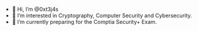 - 👋 Hi, I’m @0xt3j4s
- 👀 I’m interested in Cryptography, Computer Security and Cybersecurity.
- 🌱 I’m currently preparing for the Comptia Security+ Exam.

<!---
0xt3j4s/0xt3j4s is a ✨ special ✨ repository because its `README.md` (this file) appears on your GitHub profile.
You can click the Preview link to take a look at your changes.
--->
